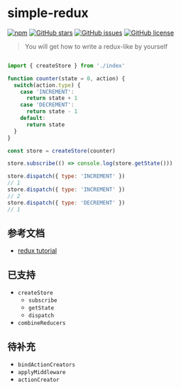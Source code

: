 # simple-redux

[![npm](https://img.shields.io/npm/dw/localeval.svg)](https://github.com/maczyt/min-redux)
[![GitHub stars](https://img.shields.io/github/stars/maczyt/min-redux.svg)](https://github.com/maczyt/min-redux/stargazers)
[![GitHub issues](https://img.shields.io/github/issues/maczyt/min-redux.svg)](https://github.com/maczyt/min-redux/issues)
[![GitHub license](https://img.shields.io/badge/license-MIT-blue.svg)](https://raw.githubusercontent.com/maczyt/min-redux/master/LICENSE)

> You will get how to write a redux-like by yourself

``` js

import { createStore } from './index'

function counter(state = 0, action) {
  switch(action.type) {
    case 'INCREMENT':
      return state + 1
    case 'DECREMENT':
      return state - 1
    default:
      return state
  }
}

const store = createStore(counter)

store.subscribe(() => console.log(store.getState()))

store.dispatch({ type: 'INCREMENT' })
// 1
store.dispatch({ type: 'INCREMENT' })
// 2
store.dispatch({ type: 'DECREMENT' })
// 1

```


## 参考文档

- [redux tutorial](https://github.com/react-guide/redux-tutorial-cn)

## 已支持

- `createStore`
  - `subscribe`
  - `getState`
  - `dispatch`
- `combineReducers`

## 待补充

- `bindActionCreators`
- `applyMiddleware`
- `actionCreator`


